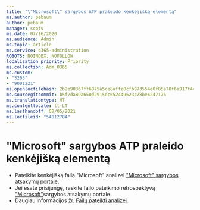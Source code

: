 ```yaml
---
title: "\"Microsoft\" sargybos ATP praleido kenkėjišką elementą"
ms.author: pebaum
author: pebaum
manager: scotv
ms.date: 07/16/2020
ms.audience: Admin
ms.topic: article
ms.service: o365-administration
ROBOTS: NOINDEX, NOFOLLOW
localization_priority: Priority
ms.collection: Adm_O365
ms.custom:
- "3203"
- "9001221"
ms.openlocfilehash: 2b2e90367ff6875a5ce8affe0cfb973554e0f85a78f6a917f4c520640018ac93
ms.sourcegitcommit: b5f7da89a650d2915dc652449623c78be6247175
ms.translationtype: MT
ms.contentlocale: lt-LT
ms.lasthandoff: 08/05/2021
ms.locfileid: "54012784"
---
```

# <a name="microsoft-defender-atp-missed-a-malicious-item"></a>"Microsoft" sargybos ATP praleido kenkėjišką elementą

- Pateikite kenkėjišką failą "Microsoft" analizei ["Microsoft" sargybos atsakymų portale.](https://www.microsoft.com/wdsi/filesubmission/) 
- Jei esate prisijungę, raskite failo pateikimo retrospektyvą ["Microsoft"](https://www.microsoft.com/wdsi/submissionhistory)sargybos atsakymų portale .
- Daugiau informacijos žr. [Failų pateikti analizei](/windows/security/threat-protection/intelligence/submission-guide).